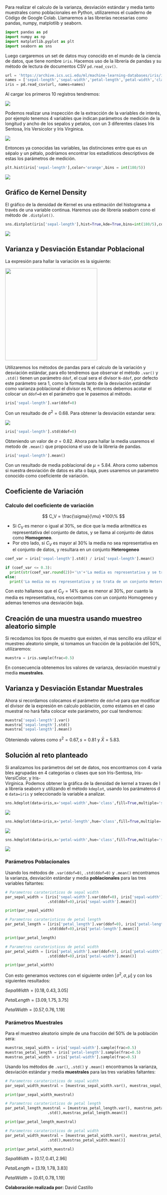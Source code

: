 Para realizar el calculo de la varianza, desviación estándar y media tanto muestrales como poblacionales en Python, utilizaremos el cuaderno de Código de Google Colab. Llamaremos a las librerías necesarias como pandas, numpy, matplotlib y seaborn.

```python
import pandas as pd
import numpy as np
import matplotlib.pyplot as plt
import seaborn as sns
```

Luego cargaremos un set de datos muy conocido en el mundo de la ciencia de datos, que tiene nombre `iris`. Hacemos uso de la librería de pandas y su método de lectura de documentos CSV `pd.read_csv()`.

```python
url = 'https://archive.ics.uci.edu/ml/machine-learning-databases/iris/iris.data'
names = ['sepal-length','sepal-width','petal-length','petal-width','class']
iris = pd.read_csv(url, names=names)
```

Al cargar los primeros 10 registros tendremos:

![](img/2022-08-16-10-34-51-image.png)

Podemos realizar una inspección de la extracción de la variables de interés, por ejemplo tenemos 4 variables que indican parámetros de medición  de la longitud y ancho de los sepalos y petalos, con un 3 diferentes clases Iris Sentosa, Iris Versicolor y Iris Virginica.

![](img/2022-08-16-10-56-11-image.png)

Entonces ya conocidas las variables, las distinciones entre que es un sépalo y un pétalo, podríamos encontrar los estadísticos descriptivos de estas los parámetros de medición.

```python
plt.hist(iris['sepal-length'],color='orange',bins = int(180/5))
```

![](img/2022-08-16-10-46-01-image.png)

## Gráfico de Kernel Density

El gráfico de la densidad de Kernel es una estimación del histograma a través de una variable continua. Haremos uso de librería seaborn cono el método de `.distplot()`.

```python
sns.distplot(iris['sepal-length'],hist=True,kde=True,bins=int(180/5),color='orange')
```

![](img/2022-08-16-10-51-55-image.png)

## Varianza y Desviación Estandar Poblacional

La expresión para hallar la variación es la siguiente:

<img src="img/2022-08-16-10-56-26-image.png" title="" alt="" width="296">

Utilizaremos los métodos de pandas para el calculo de la variación y desviación estándar, para ello tendremos que observar el método `.var()` y `.std()` tienen un parámetro `ddof`, el cual sera el divisor `N-ddof`, por defecto este parámetro sera 1, como la formula tanto de la desviación estándar como varianza poblacional el divisor es N, entonces debemos acotar el colocar un `ddof=0` en el parámetro que le pasemos al método.

```python
iris['sepal-length'].var(ddof=0)
```

Con un resultado de $\sigma^2=0.68$. Para obtener la desviación estandar sera:

![](img/2022-08-16-10-56-43-image.png)

```python
iris['sepal-length'].std(ddof=0)
```

Obteniendo un valor de $\sigma=0.82$. Ahora para hallar la media usaremos el metodo de `.mean()` que propociona el uso de la libreria de pandas.

```python
iris['sepal-length'].mean()
```

Con un resultado de media poblacional de $\mu = 5.84$. Ahora como sabemos si nuestra desviación de datos es alta o baja, pues usaremos un parametro conocido como coeficiente de variación.

## Coeficiente de Variación

### Calculo del coeficiente de variación

$$
C_V = \frac{\sigma}{\mu} *100\%
$$

- Si $C_V$ es menor o igual al 30%, se dice que la media aritmética es representativa del conjunto de datos, y se llama al conjunto de datos como **Homogeneo**. 
- Por otro lado, si $C_V$ es mayor al 30% la media no sea representativa en el conjunto de datos, y resultara en un conjunto **Heterogeneo**

```python
coef_var = iris['sepal-length'].std() / iris['sepal-length'].mean()

if (coef_var <= 0.3):
  print(str(coef_var.round(2))+'\n'+'La media es representativa y se trata de un conjunto Homogeneo')
else:
  print('La media no es representativa y se trata de un conjunto Heterogeneo')
```

Con esto hallamos que el $C_V = 14\%$ que es menor al 30%, por cuanto la media es representativa, nos encontramos con un conjunto Homogeneo y ademas tenemos una desviación baja.

## Creación de una muestra usando muestreo aleatorio simple

Si recodamos los tipos de muestro que existen, el mas sencillo era utilizar el muestreo aleatorio simple, si tomamos un fracción de la población del 50%, utilizaremos:

```python
muestra = iris.sample(frac=0.5)
```

En consecuencia obtenemos los valores de varianza, desviación muestral y media **muestrales**.

## Varianza y Desviación Estandar Muestrales

Ahora si recordamos colocamos el parámetro de `ddof=0` para que modificar el divisor de la expresión en calculo población, como estamos en el caso muestral no hará falta colocar este parámetro, por cual tendremos:

```python
muestra['sepal-length'].var()
muestra['sepal-length'].std()
muestra['sepal-length'].mean()
```

Obteniendo valores como $s^2=0.67,s=0.81$ y $\bar{X}=5.83$.

## Solución al reto planteado

Si analizamos los parámetros del set de datos, nos encontramos con 4 variables agrupadas en 4 categorías o clases que son Iris-Sentosa, Iris-VersiColor, y Iris-Virginica. Podemos obtener la gráfica de la densidad de kernel a traves de la librería seaborn y utilizando el método `kdeplot`, usando los parámateros de `data=iris` y seleccionado la variable a analizar.

```python
sns.kdeplot(data=iris,x='sepal-width',hue='class',fill=True,multiple='stack')
```

![](img/2022-08-16-11-10-16-image.png)

```python
sns.kdeplot(data=iris,x='petal-length',hue='class',fill=True,multiple='stack')
```

![](img/2022-08-16-11-10-42-image.png)

```python
sns.kdeplot(data=iris,x='petal-width',hue='class',fill=True,multiple='stack')
```

![](img/2022-08-16-11-11-06-image.png)

### Parámetros Poblacionales

Usando los métodos de `.var(ddof=0)`, `.std(ddof=0)` y `.mean()` encontramos la varianza, desviación estándar y media **poblacionales** para las tres variables faltantes:

```python
# Parametros carateristicos de sepal width
par_sepal_width = [iris['sepal-width'].var(ddof=0), iris['sepal-width']
                   .std(ddof=0),iris['sepal-width'].mean()]

print(par_sepal_width)

# Parametros carateristicos de petal length
par_petal_length = [iris['petal_length'].var(ddof=0), iris['petal-length']
                   .std(ddof=0),iris['petal-length'].mean()]

print(par_petal_length)

# Parametros carateristicos de petal width
par_petal_width = [iris['petal_width'].var(ddof=0), iris['petal-width']
                   .std(ddof=0),iris['petal-width'].mean()]

print(par_petal_width)
```

Con esto generamos vectores con el siguiente orden $[\sigma^2,\sigma,\mu]$ y con los siguientes resultados:

$Sepal Width = [0.18,0.43,3.05]$

$Petal Length = [3.09,1.75,3.75]$

$Petal Width = [0.57,0.76,1.19]$

### Parámetros Muestrales

Para el muestreo aleatorio simple de una fracción del 50% de la población sera:

```python
muestras_sepal_width = iris['sepal-width'].sample(frac=0.5)
muestras_petal_length = iris['petal-length'].sample(frac=0.5)
muestras_petal_width = iris['petal-width'].sample(frac=0.5)
```

Usando los métodos de `.var()`, `.std()` y `.mean()` encontramos la varianza, desviación estándar y media **muestrales** para las tres variables faltantes:

```python
# Parametros carateristicos de sepal width
par_sepal_width_muestral = [muestras_sepal_width.var(), muestras_sepal_width.std(),muestras_sepal_width.mean()]

print(par_sepal_width_muestral)

# Parametros carateristicos de petal length
par_petal_length_muestral = [muestras_petal_length.var(), muestras_petal_length
                   .std(),muestras_petal_length.mean()]

print(par_petal_length_muestral)

# Parametros carateristicos de petal width
par_petal_width_muestral = [muestras_petal_width.var(), muestras_petal_width
                   .std(),muestras_petal_width.mean()]

print(par_petal_width_muestral)
```

$Sepal Width = [0.17,0.41,2.96]$

$Petal Length = [3.19,1.78,3.83]$

$Petal Width = [0.61,0.78,1.19]$

**Colaboración realizada por:** David Castillo
